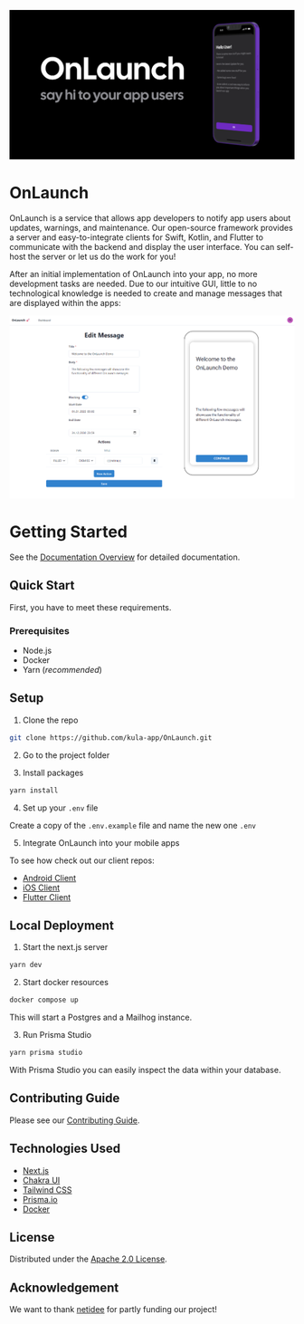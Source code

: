 ![OnLaunch](https://github.com/kula-app/OnLaunch/blob/main/res/github_header.png)

# OnLaunch

OnLaunch is a service that allows app developers to notify app users about updates, warnings, and maintenance. Our open-source framework provides a server and easy-to-integrate clients for Swift, Kotlin, and Flutter to communicate with the backend and display the user interface. You can self-host the server or let us do the work for you!

After an initial implementation of OnLaunch into your app, no more development tasks are needed. Due to our intuitive GUI, little to no technological knowledge is needed to create and manage messages that are displayed within the apps:

![OnLaunch example](https://github.com/kula-app/OnLaunch/blob/main/res/OnLaunch_example_screenshot.png)

# Getting Started

See the [Documentation Overview](/docs/index.md) for detailed documentation.

## Quick Start

First, you have to meet these requirements.

### Prerequisites

- Node.js
- Docker
- Yarn (_recommended_)

## Setup

1. Clone the repo

```bash
git clone https://github.com/kula-app/OnLaunch.git
```

2. Go to the project folder

3. Install packages

```bash
yarn install
```

4. Set up your `.env` file

Create a copy of the `.env.example` file and name the new one `.env`

5. Integrate OnLaunch into your mobile apps

To see how check out our client repos:

- [Android Client](https://github.com/kula-app/OnLaunch-Android-Client)
- [iOS Client](https://github.com/kula-app/OnLaunch-iOS-Client)
- [Flutter Client](https://github.com/kula-app/OnLaunch-Flutter-Client)

## Local Deployment

1. Start the next.js server

```bash
yarn dev
```

2. Start docker resources

```bash
docker compose up
```

This will start a Postgres and a Mailhog instance.

3. Run Prisma Studio

```bash
yarn prisma studio
```

With Prisma Studio you can easily inspect the data within your database.

## Contributing Guide

Please see our [Contributing Guide](https://github.com/kula-app/OnLaunch/blob/main/CONTRIBUTING.md).

## Technologies Used

- [Next.js](https://nextjs.org/)
- [Chakra UI](https://chakra-ui.com/)
- [Tailwind CSS](https://tailwindcss.com/)
- [Prisma.io](https://www.prisma.io/)
- [Docker](https://www.docker.com/)

## License

Distributed under the [Apache 2.0 License](https://github.com/kula-app/OnLaunch/blob/main/LICENSE).

## Acknowledgement

We want to thank [netidee](https://www.netidee.at/) for partly funding our project!
